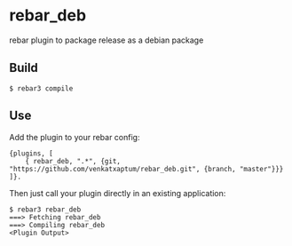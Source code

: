 rebar_deb
=====

rebar plugin to package release as a debian package

Build
-----

    $ rebar3 compile

Use
---

Add the plugin to your rebar config:

    {plugins, [
        { rebar_deb, ".*", {git, "https://github.com/venkatxaptum/rebar_deb.git", {branch, "master"}}}
    ]}.

Then just call your plugin directly in an existing application:


    $ rebar3 rebar_deb
    ===> Fetching rebar_deb
    ===> Compiling rebar_deb
    <Plugin Output>
